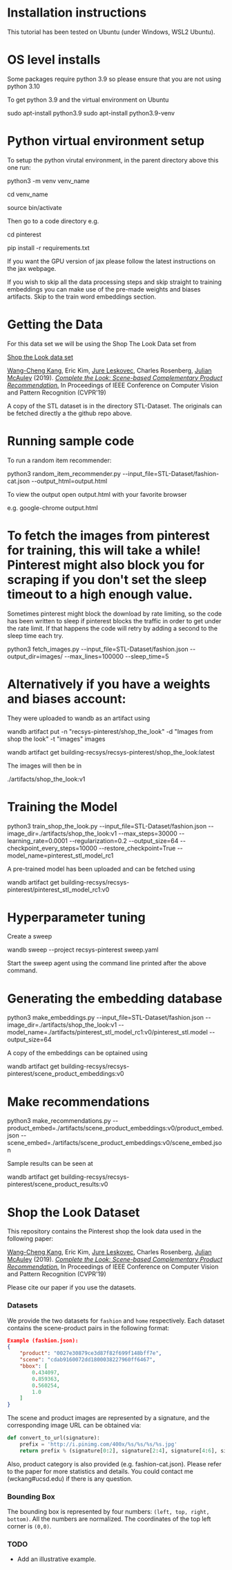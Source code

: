 Installation instructions
=========================

This tutorial has been tested on Ubuntu (under Windows, WSL2 Ubuntu).

OS level installs
=================
Some packages require python 3.9 so please ensure that you are not using python 3.10

To get python 3.9 and the virtual environment on Ubuntu

sudo apt-install python3.9
sudo apt-install python3.9-venv

Python virtual environment setup
================================

To setup the python virutal environment, in the parent directory above this one run:

python3 -m venv venv_name

cd venv_name

source bin/activate

Then go to a code directory e.g.

cd pinterest

pip install -r requirements.txt

If you want the GPU version of jax please follow the latest instructions on the jax webpage.

If you wish to skip all the data processing steps and skip straight to training embeddings you can make use of the pre-made weights and biases artifacts.
Skip to the train word embeddings section.

Getting the Data
================

For this data set we will be using the Shop The Look Data set from

[Shop the Look data set](https://github.com/kang205/STL-Dataset)

[Wang-Cheng Kang](http://kwc-oliver.com), Eric Kim, [Jure Leskovec](https://cs.stanford.edu/people/jure/), Charles Rosenberg, [Julian McAuley](http://cseweb.ucsd.edu/~jmcauley/) (2019). *[Complete the Look: Scene-based Complementary Product Recommendation.](https://arxiv.org/pdf/1812.01748.pdf)* In Proceedings of IEEE Conference on Computer Vision and Pattern Recognition (CVPR'19)

A copy of the STL dataset is in the directory STL-Dataset.
The originals can be fetched directly a the github repo above.

Running sample code
===================

To run a random item recommender:

python3 random_item_recommender.py --input_file=STL-Dataset/fashion-cat.json --output_html=output.html

To view the output open output.html with your favorite browser

e.g. google-chrome output.html

To fetch the images from pinterest for training, this will take a while!
Pinterest might also block you for scraping if you don't set the sleep timeout to a high enough value.
=======
Sometimes pinterest might block the download by rate limiting,
so the code has been written to sleep if pinterest blocks the traffic in order to get
under the rate limit. If that happens the code will retry by adding a second to the sleep time
each try.

python3 fetch_images.py --input_file=STL-Dataset/fashion.json --output_dir=images/ --max_lines=100000 --sleep_time=5

Alternatively if you have a weights and biases account:
=======
They were uploaded to wandb as an artifact using

wandb artifact put -n "recsys-pinterest/shop_the_look" -d "Images from shop the look" -t "images" images

 wandb artifact get building-recsys/recsys-pinterest/shop_the_look:latest

The images will then be in

./artifacts/shop_the_look:v1

Training the Model
==================

python3 train_shop_the_look.py --input_file=STL-Dataset/fashion.json --image_dir=./artifacts/shop_the_look\:v1 --max_steps=30000 --learning_rate=0.0001 --regularization=0.2  --output_size=64 --checkpoint_every_steps=10000 --restore_checkpoint=True --model_name=pinterest_stl_model_rc1

A pre-trained model has been uploaded and can be fetched using

wandb artifact get building-recsys/recsys-pinterest/pinterest_stl_model_rc1:v0

Hyperparameter tuning
=====================

Create a sweep

wandb sweep --project recsys-pinterest sweep.yaml

Start the sweep agent using the command line printed after the above command.


Generating the embedding database
=================================

 python3 make_embeddings.py --input_file=STL-Dataset/fashion.json --image_dir=./artifacts/shop_the_look\:v1 --model_name=./artifacts/pinterest_stl_model_rc1\:v0/pinterest_stl.model --output_size=64

 A copy of the embeddings can be optained using

 wandb artifact get building-recsys/recsys-pinterest/scene_product_embeddings:v0

 Make recommendations
 ====================

 python3 make_recommendations.py --product_embed=./artifacts/scene_product_embeddings\:v0/product_embed.json --scene_embed=./artifacts/scene_product_embeddings\:v0/scene_embed.json

 Sample results can be seen at

 wandb artifact get building-recsys/recsys-pinterest/scene_product_results:v0

 # Shop the Look Dataset

This repository contains the Pinterest shop the look data used in the following paper:

[Wang-Cheng Kang](http://kwc-oliver.com), Eric Kim, [Jure Leskovec](https://cs.stanford.edu/people/jure/), Charles Rosenberg, [Julian McAuley](http://cseweb.ucsd.edu/~jmcauley/) (2019). *[Complete the Look: Scene-based Complementary Product Recommendation.](https://arxiv.org/pdf/1812.01748.pdf)* In Proceedings of IEEE Conference on Computer Vision and Pattern Recognition (CVPR'19)

Please cite our paper if you use the datasets.


### Datasets

We provide the two datasets for `fashion` and `home` respectively. Each dataset contains the scene-product pairs in the following format:

```json
Example (fashion.json):
{
    "product": "0027e30879ce3d87f82f699f148bff7e", 
    "scene": "cdab9160072dd1800038227960ff6467", 
    "bbox": [
        0.434097, 
        0.859363, 
        0.560254, 
        1.0
    ]
}
```

The scene and product images are represented by a signature, and the corresponding image URL can be obtained via:

```python
def convert_to_url(signature):
    prefix = 'http://i.pinimg.com/400x/%s/%s/%s/%s.jpg'
    return prefix % (signature[0:2], signature[2:4], signature[4:6], signature)
```   

Also, product category is also provided (e.g. fashion-cat.json). Please refer to the paper for more statistics and details. You could contact me (wckang#ucsd.edu) if there is any question. 

### Bounding Box

The bounding box is represented by four numbers: `(left, top, right, bottom)`. All the numbers are normalized. The coordinates of the top left corner is `(0,0)`.

### TODO
- Add an illustrative example.
